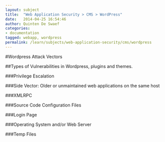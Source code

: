 ```yaml
---
layout: subject
title:  "Web Application Security > CMS > WordPress"
date:   2014-04-25 16:54:46
author: Quinten De Swaef
categories:
- documentation
tagged: webapp, wordpress
permalink: /learn/subjects/web-application-security/cms/wordpress
---
```



#Wordpress Attack Vectors

##Types of Vulnerabilities in Wordpress, plugins and themes.

###Privilege Escalation

###Side Vector: Older or unmaintained web applications on the same host

###XMLRPC

###Source Code Configuration Files

###Login Page

###Operating System and/or Web Server

###Temp Files
